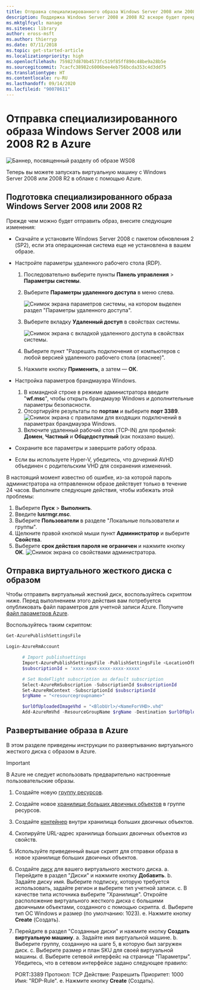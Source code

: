 ```yaml
---
title: Отправка специализированного образа Windows Server 2008 или 2008 R2 в Azure
description: Поддержка Windows Server 2008 и 2008 R2 вскоре будет прекращена. Узнайте, как перейти в Azure путем размещения Windows Server в облаке.
ms.mktglfcycl: manage
ms.sitesec: library
author: eross-msft
ms.author: thierryp
ms.date: 07/11/2018
ms.topic: get-started-article
ms.localizationpriority: high
ms.openlocfilehash: 759827d870b4573fc519f85ff890c48be9a28b5e
ms.sourcegitcommit: 7cacfc38982c6006bee4eb756bcda353c4d3dd75
ms.translationtype: HT
ms.contentlocale: ru-RU
ms.lasthandoff: 09/14/2020
ms.locfileid: "90078611"
---
```

# <a name="upload-a-windows-server-20082008-r2-specialized-image-to-azure"></a>Отправка специализированного образа Windows Server 2008 или 2008 R2 в Azure

![Баннер, посвященный разделу об образе WS08](media/WS08-image-banner-large.png)

Теперь вы можете запускать виртуальную машину с Windows Server 2008 или 2008 R2 в облаке с помощью Azure.

## <a name="prep-the-windows-server-20082008-r2-specialized-image"></a>Подготовка специализированного образа Windows Server 2008 или 2008 R2
Прежде чем можно будет отправить образ, внесите следующие изменения:

- Скачайте и установите Windows Server 2008 с пакетом обновления 2 (SP2), если эта операционная система еще не установлена в вашем образе.

- Настройте параметры удаленного рабочего стола (RDP).
  1. Последовательно выберите пункты **Панель управления** > **Параметры системы**.
  2. Выберите **Параметры удаленного доступа** в меню слева.

     ![Снимок экрана параметров системы, на котором выделен раздел "Параметры удаленного доступа".](media/1a_remote_settings.png)

  3. Выберите вкладку **Удаленный доступ** в свойствах системы.

     ![Снимок экрана с вкладкой удаленного доступа в свойствах системы.](media/2c_sysprops.png)

  4. Выберите пункт "Разрешать подключения от компьютеров с любой версией удаленного рабочего стола (опаснее)".
  5. Нажмите кнопку **Применить**, а затем — **ОК**.
- Настройка параметров брандмауэра Windows.
   1. В командной строке в режиме администратора введите "**wf.msc**", чтобы открыть брандмауэр Windows и дополнительные параметры безопасности.
   2. Отсортируйте результаты по **портам** и выберите **порт 3389**.
     ![Снимок экрана с правилами для входящих подключений в параметрах брандмауэра Windows.](media/3b_inboundrules.png)
   3. Включите удаленный рабочий стол (TCP-IN) для профилей: **Домен**, **Частный** и **Общедоступный** (как показано выше).

- Сохраните все параметры и завершите работу образа.
- Если вы используете Hyper-V, убедитесь, что дочерний AVHD объединен с родительским VHD для сохранения изменений.

В настоящий момент известно об ошибке, из-за которой пароль администратора на отправленном образе действует только в течение 24 часов. Выполните следующие действия, чтобы избежать этой проблемы:

1. Выберите **Пуск** > **Выполнить**.
2. Введите **lusrmgr.msc**.
3. Выберите **Пользователи** в разделе "Локальные пользователи и группы".
4. Щелкните правой кнопкой мыши пункт **Администратор** и выберите **Свойства**.
5. Выберите **срок действия пароля не ограничен** и нажмите кнопку **OK**.
![Снимок экрана со свойствами администратора.](media/6_adminprops.png)

## <a name="uploading-the-image-vhd"></a>Отправка виртуального жесткого диска с образом
Чтобы отправить виртуальный жесткий диск, воспользуйтесь скриптом ниже. Перед выполнением этого действия вам потребуется опубликовать файл параметров для учетной записи Azure. Получите [файл параметров Azure](https://azure.microsoft.com/downloads/).

Воспользуйтесь таким скриптом:

```powershell
Get-AzurePublishSettingsFile

Login-AzureRmAccount

      # Import publishsettings
      Import-AzurePublishSettingsFile -PublishSettingsFile <LocationOfPublishingFile>
      $subscriptionId = 'xxxx-xxxx-xxxx-xxxx-xxxxx'

      # Set NodeFlight subscription as default subscription
      Select-AzureRmSubscription -SubscriptionId $subscriptionId
      Set-AzureRmContext -SubscriptionId $subscriptionId
      $rgName = "<resourcegroupname>"

      $urlOfUploadedImageVhd = "<BlobUrl>/<NameForVHD>.vhd"
      Add-AzureRmVhd -ResourceGroupName $rgName -Destination $urlOfUploadedImageVhd -LocalFilePath "<FilePath>"
```
## <a name="deploy-the-image-in-azure"></a>Развертывание образа в Azure
В этом разделе приведены инструкции по развертыванию виртуального жесткого диска с образом в Azure.

> [!IMPORTANT]
> В Azure не следует использовать предварительно настроенные пользовательские образы.

1.    Создайте новую [группу ресурсов](/rest/api/resources/resourcegroups/createorupdate).
2.    Создайте новое [хранилище больших двоичных объектов](/rest/api/storageservices/put-blob) в группе ресурсов.
3.    Создайте [контейнер](/rest/api/storageservices/create-container) внутри хранилища больших двоичных объектов.
4.    Скопируйте URL-адрес хранилища больших двоичных объектов из свойств.
5.    Используйте приведенный выше скрипт для отправки образа в новое хранилище больших двоичных объектов.
6.    Создайте [диск](/azure/virtual-machines/windows/prepare-for-upload-vhd-image) для вашего виртуального жесткого диска.
     a.    Перейдите в раздел "Диски" и нажмите кнопку **Добавить**.
     b.    Задайте диску имя. Выберите подписку, которую требуется использовать, задайте регион и выберите тип учетной записи.
     c. В качестве типа источника выберите "Хранилище". Откройте расположение виртуального жесткого диска с большими двоичными объектами, созданного с помощью скрипта.
     d. Выберите тип ОС Windows и размер (по умолчанию: 1023).
     e. Нажмите кнопку **Create** (Создать).

7.    Перейдите в раздел "Созданные диски" и нажмите кнопку **Создать виртуальную машину**.
     a.    Задайте имя виртуальной машине.
     b.    Выберите группу, созданную на шаге 5, в которую был загружен диск.
     c.    Выберите размер и план SKU для своей виртуальной машины.
     d.    Выберите сетевой интерфейс на странице "Параметры". Убедитесь, что в сетевом интерфейсе задано следующее правило:

        PORT:3389 Протокол: TCP Действие: Разрешить Приоритет: 1000 Имя: "RDP-Rule".
     e.    Нажмите кнопку **Create** (Создать).
